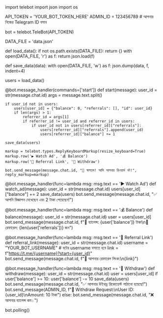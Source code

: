 import telebot
import json
import os

API_TOKEN = 'YOUR_BOT_TOKEN_HERE'
ADMIN_ID = 123456789  # আপনার নিজের Telegram ID বসান

bot = telebot.TeleBot(API_TOKEN)

DATA_FILE = 'data.json'

def load_data():
    if not os.path.exists(DATA_FILE):
        return {}
    with open(DATA_FILE, 'r') as f:
        return json.load(f)

def save_data(data):
    with open(DATA_FILE, 'w') as f:
        json.dump(data, f, indent=4)

users = load_data()

@bot.message_handler(commands=['start'])
def start(message):
    user_id = str(message.chat.id)
    args = message.text.split()

    if user_id not in users:
        users[user_id] = {"balance": 0, "referrals": [], "id": user_id}
        if len(args) > 1:
            referrer_id = args[1]
            if referrer_id != user_id and referrer_id in users:
                if user_id not in users[referrer_id]["referrals"]:
                    users[referrer_id]["referrals"].append(user_id)
                    users[referrer_id]["balance"] += 1

    save_data(users)

    markup = telebot.types.ReplyKeyboardMarkup(resize_keyboard=True)
    markup.row('▶️ Watch Ad', '💰 Balance')
    markup.row('📲 Referral Link', '💸 Withdraw')

    bot.send_message(message.chat.id, "👋 স্বাগতম! আমি আপনার রিওয়ার্ড বট!", reply_markup=markup)

@bot.message_handler(func=lambda msg: msg.text == '▶️ Watch Ad')
def watch_ad(message):
    user_id = str(message.chat.id)
    users[user_id]["balance"] += 2
    save_data(users)
    bot.send_message(message.chat.id, "✅ আপনি বিজ্ঞাপন দেখেছেন এবং 2 টাকা পেয়েছেন!")

@bot.message_handler(func=lambda msg: msg.text == '💰 Balance')
def balance(message):
    user_id = str(message.chat.id)
    user = users[user_id]
    bot.send_message(message.chat.id, f"💼 ব্যালেন্স: {user['balance']} টাকা\n👥 রেফারেল: {len(user['referrals'])} জন")

@bot.message_handler(func=lambda msg: msg.text == '📲 Referral Link')
def referral_link(message):
    user_id = str(message.chat.id)
    username = "YOUR_BOT_USERNAME"  # বটের username বসাতে হবে
    link = f"https://t.me/{username}?start={user_id}"
    bot.send_message(message.chat.id, f"🔗 আপনার রেফারেল লিংক:\n{link}")

@bot.message_handler(func=lambda msg: msg.text == '💸 Withdraw')
def withdraw(message):
    user_id = str(message.chat.id)
    user = users[user_id]
    if user['balance'] >= 10:
        user['balance'] -= 10
        save_data(users)
        bot.send_message(message.chat.id, "✅ আপনার উইথড্র রিকোয়েস্ট পাঠানো হয়েছে!")
        bot.send_message(ADMIN_ID, f"💸 Withdraw Request:\nUser ID: {user_id}\nAmount: 10 টাকা")
    else:
        bot.send_message(message.chat.id, "❌ আপনার ব্যালেন্স কম।")

bot.polling()
